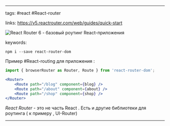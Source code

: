 ____

tags: #react #React-router 

links: https://v5.reactrouter.com/web/guides/quick-start

![React Router 6 - базовый роутинг React-приложения](https://www.youtube.com/watch?v=0auS9DNTmzE&list=PLiZoB8JBsdznY1XwBcBhHL9L7S_shPGVE)

keywords:

```
npm i --save react-router-dom
```

Пример #React-routing для приложения :

~~~jsx
import { browserRouter as Router, Route } from 'react-router-dom';

<Router>
	<Route path="/blog" component={blog} />
	<Route path="/about" component={about} />
	<Route path="/shop" component={shop} />	
</Router>
~~~

*React Router* - это не часть React . 
Есть и другие библиотеки для роутинга ( к примеру , UI-Router)

_____

